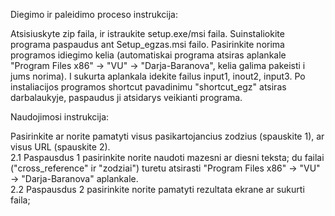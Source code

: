 Diegimo ir paleidimo proceso instrukcija:

Atsisiuskyte zip faila, ir istraukite setup.exe/msi faila. Suinstaliokite programa paspaudus ant Setup_egzas.msi failo. Pasirinkite norima programos idiegimo kelia (automatiskai programa atsiras aplankale "Program Files x86" -> "VU" -> "Darja-Baranova", kelia galima pakeisti i jums norima). I sukurta aplankala idekite failus input1, inout2, input3. Po instaliacijos programos shortcut pavadinimu "shortcut_egz" atsiras darbalaukyje, paspaudus ji atsidarys veikianti programa.

Naudojimosi instrukcija:

Pasirinkite ar norite pamatyti visus pasikartojancius zodzius (spauskite 1), ar visus URL (spauskite 2).  
2.1 Paspausdus 1 pasirinkite norite naudoti mazesni ar diesni teksta; du failai ("cross_reference" ir "zodziai") turetu atsirasti "Program Files x86" -> "VU" -> "Darja-Baranova" aplankale.  
2.2 Paspausdus 2 pasirinkite norite pamatyti rezultata ekrane ar sukurti faila; 
